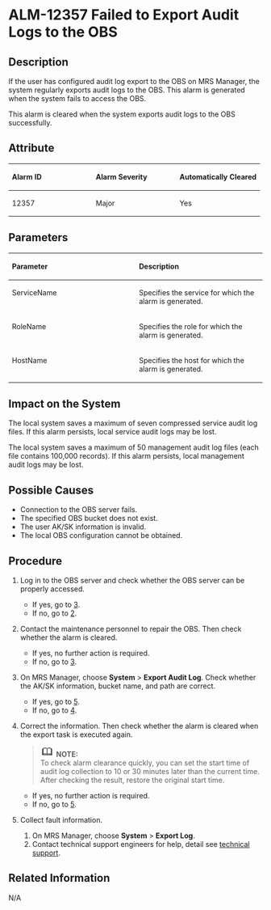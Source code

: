 # ALM-12357 Failed to Export Audit Logs to the OBS<a name="EN-US_TOPIC_0125375862"></a>

## Description<a name="sdf20bc994e15412d8a2bbf77e2205733"></a>

If the user has configured audit log export to the OBS on MRS Manager, the system regularly exports audit logs to the OBS. This alarm is generated when the system fails to access the OBS.

This alarm is cleared when the system exports audit logs to the OBS successfully.

## Attribute<a name="s25755f9f3e514389a4dff744a631c071"></a>

<a name="tbe560640b8af436cbc3c5699df6265ae"></a>
<table><thead align="left"><tr id="radfc773848b14c68aaa4b233a6c5cdfc"><th class="cellrowborder" valign="top" width="33.33333333333333%" id="mcps1.1.4.1.1"><p id="a6621a968af3345f0946f733bbbb663fe"><a name="a6621a968af3345f0946f733bbbb663fe"></a><a name="a6621a968af3345f0946f733bbbb663fe"></a><strong id="a9cde552f2ede498b98ac47151b7b794a"><a name="a9cde552f2ede498b98ac47151b7b794a"></a><a name="a9cde552f2ede498b98ac47151b7b794a"></a>Alarm ID</strong></p>
</th>
<th class="cellrowborder" valign="top" width="33.33333333333333%" id="mcps1.1.4.1.2"><p id="a7b371425e9b34a1b9e4d3aaef322f301"><a name="a7b371425e9b34a1b9e4d3aaef322f301"></a><a name="a7b371425e9b34a1b9e4d3aaef322f301"></a><strong id="a799de7e6b10640858c74382c75a9008d"><a name="a799de7e6b10640858c74382c75a9008d"></a><a name="a799de7e6b10640858c74382c75a9008d"></a>Alarm Severity</strong></p>
</th>
<th class="cellrowborder" valign="top" width="33.33333333333333%" id="mcps1.1.4.1.3"><p id="ab553e85abbf64895bcc148027d113272"><a name="ab553e85abbf64895bcc148027d113272"></a><a name="ab553e85abbf64895bcc148027d113272"></a><strong id="a28f4c439895449dbbfc97b484db03f87"><a name="a28f4c439895449dbbfc97b484db03f87"></a><a name="a28f4c439895449dbbfc97b484db03f87"></a>Automatically Cleared</strong></p>
</th>
</tr>
</thead>
<tbody><tr id="r79e561d82af547c0b05ad2e612339304"><td class="cellrowborder" valign="top" width="33.33333333333333%" headers="mcps1.1.4.1.1 "><p id="a3ceade87e1594b808a519097fc5b2f22"><a name="a3ceade87e1594b808a519097fc5b2f22"></a><a name="a3ceade87e1594b808a519097fc5b2f22"></a>12357</p>
</td>
<td class="cellrowborder" valign="top" width="33.33333333333333%" headers="mcps1.1.4.1.2 "><p id="a649b61bbe6d74d38a9ea4d5e52c6654b"><a name="a649b61bbe6d74d38a9ea4d5e52c6654b"></a><a name="a649b61bbe6d74d38a9ea4d5e52c6654b"></a>Major</p>
</td>
<td class="cellrowborder" valign="top" width="33.33333333333333%" headers="mcps1.1.4.1.3 "><p id="a44b32c71670c4ff39dbb41683f3d65db"><a name="a44b32c71670c4ff39dbb41683f3d65db"></a><a name="a44b32c71670c4ff39dbb41683f3d65db"></a>Yes</p>
</td>
</tr>
</tbody>
</table>

## Parameters<a name="s498bb3cb99a745879f8e228742289a73"></a>

<a name="t8d8da75da993419ca18f1c08829f32fa"></a>
<table><thead align="left"><tr id="r8271ccbdf14d4141ade915fd54578183"><th class="cellrowborder" valign="top" width="50%" id="mcps1.1.3.1.1"><p id="af9606e33c09c4ac18b13276114524fdd"><a name="af9606e33c09c4ac18b13276114524fdd"></a><a name="af9606e33c09c4ac18b13276114524fdd"></a><strong id="a65585d018812428ab0fa24def9e42189"><a name="a65585d018812428ab0fa24def9e42189"></a><a name="a65585d018812428ab0fa24def9e42189"></a>Parameter</strong></p>
</th>
<th class="cellrowborder" valign="top" width="50%" id="mcps1.1.3.1.2"><p id="a4a0dc372ee0849bc81b54a85a5eab633"><a name="a4a0dc372ee0849bc81b54a85a5eab633"></a><a name="a4a0dc372ee0849bc81b54a85a5eab633"></a><strong id="a2685618c7e4442bbb75ac3c1835a6327"><a name="a2685618c7e4442bbb75ac3c1835a6327"></a><a name="a2685618c7e4442bbb75ac3c1835a6327"></a>Description</strong></p>
</th>
</tr>
</thead>
<tbody><tr id="rb3ed06f8b9584797b7379391f290d171"><td class="cellrowborder" valign="top" width="50%" headers="mcps1.1.3.1.1 "><p id="a3a948b83cfde44768f472058ba1d7900"><a name="a3a948b83cfde44768f472058ba1d7900"></a><a name="a3a948b83cfde44768f472058ba1d7900"></a>ServiceName</p>
</td>
<td class="cellrowborder" valign="top" width="50%" headers="mcps1.1.3.1.2 "><p id="a4e747b6a40304d79a16b0ceffcab742b"><a name="a4e747b6a40304d79a16b0ceffcab742b"></a><a name="a4e747b6a40304d79a16b0ceffcab742b"></a>Specifies the service for which the alarm is generated.</p>
</td>
</tr>
<tr id="r97c40ab5df914172a9bff420762b4de6"><td class="cellrowborder" valign="top" width="50%" headers="mcps1.1.3.1.1 "><p id="abfa7bdf5984248db9bc4cfeb392054d5"><a name="abfa7bdf5984248db9bc4cfeb392054d5"></a><a name="abfa7bdf5984248db9bc4cfeb392054d5"></a>RoleName</p>
</td>
<td class="cellrowborder" valign="top" width="50%" headers="mcps1.1.3.1.2 "><p id="a276bcdeb64fc43dab8cf60102fcddc7b"><a name="a276bcdeb64fc43dab8cf60102fcddc7b"></a><a name="a276bcdeb64fc43dab8cf60102fcddc7b"></a>Specifies the role for which the alarm is generated.</p>
</td>
</tr>
<tr id="rff24093b5eb6431a87784fb4936235c7"><td class="cellrowborder" valign="top" width="50%" headers="mcps1.1.3.1.1 "><p id="a7254518f402a43189292a9c12ccdf59e"><a name="a7254518f402a43189292a9c12ccdf59e"></a><a name="a7254518f402a43189292a9c12ccdf59e"></a>HostName</p>
</td>
<td class="cellrowborder" valign="top" width="50%" headers="mcps1.1.3.1.2 "><p id="aeb035920712045cd8e206d5f82b46ebe"><a name="aeb035920712045cd8e206d5f82b46ebe"></a><a name="aeb035920712045cd8e206d5f82b46ebe"></a>Specifies the host for which the alarm is generated.</p>
</td>
</tr>
</tbody>
</table>

## Impact on the System<a name="s78b2c233ea2541f9b50c538df16626ae"></a>

The local system saves a maximum of seven compressed service audit log files. If this alarm persists, local service audit logs may be lost.

The local system saves a maximum of 50 management audit log files \(each file contains 100,000 records\). If this alarm persists, local management audit logs may be lost.

## Possible Causes<a name="s4ef0ab176cb642809a81a7b8ccfd6295"></a>

-   Connection to the OBS server fails.
-   The specified OBS bucket does not exist.
-   The user AK/SK information is invalid.
-   The local OBS configuration cannot be obtained.

## Procedure<a name="sc1eb4c565c994e0bb2a15b551544eee4"></a>

1.  Log in to the OBS server and check whether the OBS server can be properly accessed.
    -   If yes, go to  [3](#l6ad80968d001475fbd0cabb05211d66e).
    -   If no, go to  [2](#ld81c8b7def224e0eb7c5db3fcff39170).

2.  <a name="ld81c8b7def224e0eb7c5db3fcff39170"></a>Contact the maintenance personnel to repair the OBS. Then check whether the alarm is cleared.
    -   If yes, no further action is required.
    -   If no, go to  [3](#l6ad80968d001475fbd0cabb05211d66e).

3.  <a name="l6ad80968d001475fbd0cabb05211d66e"></a>On MRS Manager, choose  **System**  \>  **Export Audit Log**. Check whether the AK/SK information, bucket name, and path are correct.
    -   If yes, go to  [5](#l4c18dfaaf6904655ab9ca755022b65fb).
    -   If no, go to  [4](#l7910173b40004fdbb543565fc70a2d72).

4.  <a name="l7910173b40004fdbb543565fc70a2d72"></a>Correct the information. Then check whether the alarm is cleared when the export task is executed again.

    >![](public_sys-resources/icon-note.gif) **NOTE:**   
    >To check alarm clearance quickly, you can set the start time of audit log collection to 10 or 30 minutes later than the current time. After checking the result, restore the original start time.  

    -   If yes, no further action is required.
    -   If no, go to  [5](#l4c18dfaaf6904655ab9ca755022b65fb).

5.  <a name="l4c18dfaaf6904655ab9ca755022b65fb"></a>Collect fault information.
    1.  On MRS Manager, choose  **System**  \>  **Export Log**.
    2.  Contact technical support engineers for help, detail see  [technical support](https://docs.otc.t-systems.com/en-us/public/learnmore.html).


## Related Information<a name="s7c89337058084d8090bc83d74b38fcff"></a>

N/A

